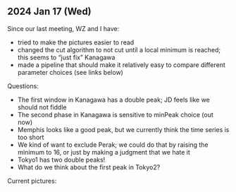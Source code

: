 
## 2024 Jan 17 (Wed)

Since our last meeting, WZ and I have:

* tried to make the pictures easier to read
* changed the cut algorithm to not cut until a local minimum is reached; this seems to “just fix” Kanagawa
* made a pipeline that should make it relatively easy to compare different parameter choices (see links below)

Questions:

* The first window in Kanagawa has a double peak; JD feels like we should not fiddle
* The second phase in Kanagawa is sensitive to minPeak choice (out now)
* Memphis looks like a good peak, but we currently think the time series is too short
* We kind of want to exclude Perak; we could do that by raising the minimum to 16, or just by making a judgment that we hate it
* Tokyo1 has two double peaks!
* What do we think about the first peak in Tokyo2?

Current pictures: 




